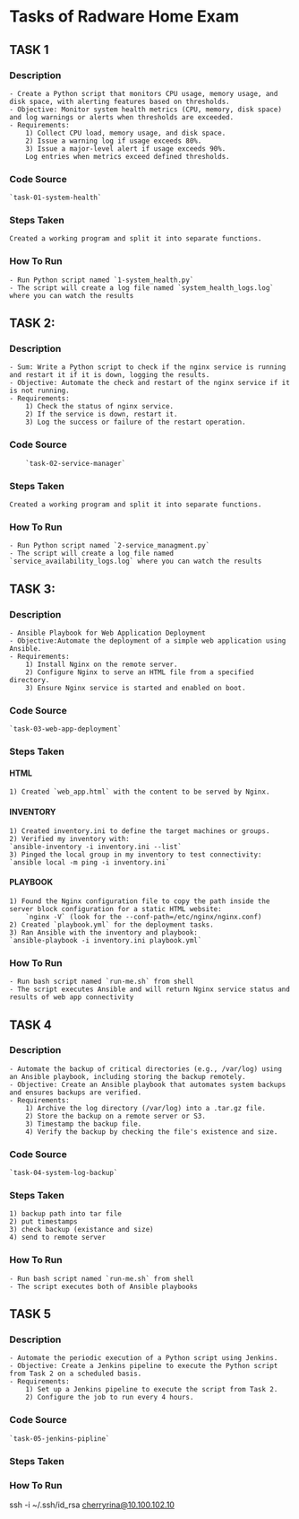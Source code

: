 # Tasks of Radware Home Exam 
## TASK 1
### Description
    - Create a Python script that monitors CPU usage, memory usage, and disk space, with alerting features based on thresholds.
    - Objective: Monitor system health metrics (CPU, memory, disk space) and log warnings or alerts when thresholds are exceeded.
    - Requirements:
        1) Collect CPU load, memory usage, and disk space.
        2) Issue a warning log if usage exceeds 80%.
        3) Issue a major-level alert if usage exceeds 90%.
        Log entries when metrics exceed defined thresholds.
### Code Source
    `task-01-system-health`
### Steps Taken
    Created a working program and split it into separate functions.
### How To Run
    - Run Python script named `1-system_health.py`
    - The script will create a log file named `system_health_logs.log` where you can watch the results
## TASK 2:
### Description
    - Sum: Write a Python script to check if the nginx service is running and restart it if it is down, logging the results.
    - Objective: Automate the check and restart of the nginx service if it is not running.
    - Requirements:
        1) Check the status of nginx service.
        2) If the service is down, restart it.
        3) Log the success or failure of the restart operation.
### Code Source
        `task-02-service-manager`
### Steps Taken
    Created a working program and split it into separate functions.
### How To Run
    - Run Python script named `2-service_managment.py`
    - The script will create a log file named `service_availability_logs.log` where you can watch the results
## TASK 3:
### Description
    - Ansible Playbook for Web Application Deployment
    - Objective:Automate the deployment of a simple web application using Ansible.
    - Requirements:
        1) Install Nginx on the remote server.
        2) Configure Nginx to serve an HTML file from a specified directory.
        3) Ensure Nginx service is started and enabled on boot.
### Code Source
    `task-03-web-app-deployment`
### Steps Taken
#### HTML
    1) Created `web_app.html` with the content to be served by Nginx.
#### INVENTORY
    1) Created inventory.ini to define the target machines or groups.
    2) Verified my inventory with: 
    `ansible-inventory -i inventory.ini --list`
    3) Pinged the local group in my inventory to test connectivity: 
    `ansible local -m ping -i inventory.ini`
#### PLAYBOOK
    1) Found the Nginx configuration file to copy the path inside the server block configuration for a static HTML website:
        `nginx -V` (look for the --conf-path=/etc/nginx/nginx.conf)
    2) Created `playbook.yml` for the deployment tasks.
    3) Ran Ansible with the inventory and playbook: 
    `ansible-playbook -i inventory.ini playbook.yml`
### How To Run
    - Run bash script named `run-me.sh` from shell
    - The script executes Ansible and will return Nginx service status and results of web app connectivity
## TASK 4
### Description
    - Automate the backup of critical directories (e.g., /var/log) using an Ansible playbook, including storing the backup remotely.
    - Objective: Create an Ansible playbook that automates system backups and ensures backups are verified.
    - Requirements:
        1) Archive the log directory (/var/log) into a .tar.gz file.
        2) Store the backup on a remote server or S3.
        3) Timestamp the backup file.
        4) Verify the backup by checking the file's existence and size.
### Code Source
    `task-04-system-log-backup`
### Steps Taken
    1) backup path into tar file
    2) put timestamps
    3) check backup (existance and size)
    4) send to remote server
### How To Run
    - Run bash script named `run-me.sh` from shell
    - The script executes both of Ansible playbooks
## TASK 5
### Description
    - Automate the periodic execution of a Python script using Jenkins.
    - Objective: Create a Jenkins pipeline to execute the Python script from Task 2 on a scheduled basis.
    - Requirements:
        1) Set up a Jenkins pipeline to execute the script from Task 2.
        2) Configure the job to run every 4 hours.
### Code Source
    `task-05-jenkins-pipline`
### Steps Taken
### How To Run
ssh -i ~/.ssh/id_rsa cherryrina@10.100.102.10


